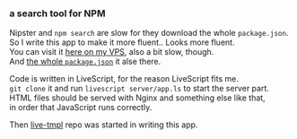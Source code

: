 
### a search tool for NPM

Nipster and `npm search` are slow for they download the whole `package.json`.  
So I write this app to make it more fluent.. Looks more fluent.  
You can visit it [here on my VPS](http://s.jiyinyiyong.info/npm-search/page/), also a bit slow, though.  
And [the whole `package.json`](filehttp://s.jiyinyiyong.info/npm-search/server/data.json) it alse there.  
  
Code is written in LiveScript, for the reason LiveScript fits me.  
`git clone` it and run `livescript server/app.ls` to start the server part.  
HTML files should be served with Nginx and something else like that,  
in order that JavaScript runs correctly.  
  
Then [live-tmpl](https://github.com/jiyinyiyong/live-tmpl) repo was started in writing this app.  
